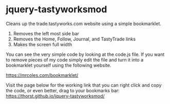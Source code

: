 # jquery-tastyworksmod
Cleans up the trade.tastyworks.com website using a simple bookmarklet.

1. Removes the left most side bar
1. Removes the Home, Follow, Journal, and TastyTrade links
1. Makes the screen full  width

You can see the very simple code by looking at the code.js file. If you want to remove pieces of my code simply edit the file and turn it into a bookmarklet yourself using the following website.

https://mrcoles.com/bookmarklet/

Visit the page below for the working link that you can right click and copy the code, or even better, drag to your bookmarks bar:
https://thorst.github.io/jquery-tastyworksmod/
